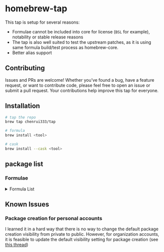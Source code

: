 # homebrew-tap

This tap is setup for several reasons:

- Formulae cannot be included into core for license (`BSL` for example), notability or stable release reasons
- The tap is also well suited to test the upstream patches, as it is using same formula build/test process as homebrew-core.
- Better alias support

## Contributing

Issues and PRs are welcome! Whether you’ve found a bug, have a feature request, or want to contribute code, please feel free to open an issue or submit a pull request. Your contributions help improve this tap for everyone.

## Installation

```bash
# tap the repo
brew tap chenrui333/tap

# formula
brew install <tool>

# cask
brew install --cask <tool>
```

## package list

### Formulae

<!-- FORMULAE-LIST-START -->
<details>
<summary>Formula List</summary>

- `addons-linter`
- `ai-context`
- `aiac`
- `aiken`
- `alacritty`
- `alejandra`
- `amoco`
- `aoc-cli`
- `apkeep`
- `arduino-language-server`
- `asciinema`
- `asm-lsp`
- `asmfmt`
- `astro-language-server`
- `autoflake`
- `autotools-language-server`
- `await`
- `awk-language-server`
- `awless`
- `azure-pipelines-language-server`
- `backport`
- `balcony`
- `blade-formatter`
- `blue`
- `blueutil-tui`
- `blush`
- `box`
- `brighterscript-formatter`
- `brotab`
- `brunette`
- `btczee`
- `bytebox`
- `cai`
- `cargo-geiger`
- `cargo-readme`
- `cargo-sort`
- `cargo-spellcheck`
- `carton`
- `castor`
- `cf-vault`
- `cloudlens`
- `cmdx`
- `cocainate`
- `codstts`
- `cohctl`
- `container2wasm`
- `crlfmt`
- `cueimports`
- `darker`
- `dbee`
- `dbin`
- `dblab`
- `dela`
- `dockerfilegraph`
- `duster`
- `dvm`
- `emoj`
- `emplace`
- `enola`
- `envtpl`
- `evans`
- `fast-xml-parser`
- `ferret`
- `fex`
- `fiona`
- `fixjson`
- `fkill-cli`
- `flow-editor`
- `flowgger`
- `fortitude`
- `gersemi`
- `gerust`
- `ghalint`
- `ghfetch`
- `gignr`
- `giq`
- `git-chglog`
- `git-vain`
- `gitlabform`
- `gitman`
- `glom`
- `glsl-analyzer`
- `go-junit-report`
- `goboscript`
- `gofakeit`
- `goimports-reviser`
- `gommit`
- `grcov`
- `grmon`
- `gtree`
- `gtts`
- `hasha-cli`
- `hcldump`
- `hclgrep`
- `hclq`
- `hello`
- `hellwal`
- `hf`
- `horusec`
- `hostctl`
- `ip2d`
- `jetzig`
- `junit2html`
- `kaluma-cli`
- `kcl`
- `keyhunter`
- `knip`
- `leetgo`
- `lintnet`
- `llmdog`
- `llmpeg`
- `lola`
- `luaformatter`
- `lib-x`
- `libdivide`
- `mail-deduplicate`
- `mamediff`
- `mdbook-linkcheck`
- `mdsf`
- `mdslw`
- `mermaid-cli`
- `mfa`
- `minisign`
- `mitex`
- `mln`
- `mmemoji`
- `mob`
- `nest-cli`
- `ni`
- `nocc`
- `np`
- `npkill`
- `nvrs`
- `ohy`
- `omekasy`
- `omnictl`
- `optivorbis`
- `otto`
- `oxbuild`
- `oxen`
- `pdfsyntax`
- `percollate`
- `pgdog`
- `pike`
- `pingu`
- `pipeform`
- `plandex`
- `playerctl`
- `pls`
- `pluralith`
- `poop`
- `precompress`
- `preevy`
- `prefligit`
- `projectable`
- `public-ollama-finder`
- `pyink`
- `pyment`
- `qnm`
- `r2md`
- `rabbitmq-message-ops`
- `rails-new`
- `ramda-cli`
- `rasterio`
- `readmeai`
- `reformat-gherkin`
- `refurb`
- `remark-cli`
- `resinator`
- `revanced-cli`
- `rpds-py`
- `rslocal`
- `rtop`
- `rustfilt`
- `sarif-tools`
- `sato`
- `satty`
- `sdl_image`
- `sdl_mixer`
- `sdl_net`
- `sdl_ttf`
- `seamstress`
- `secco`
- `sheetui`
- `shiroa`
- `shopify-cli`
- `sig`
- `simdjzon`
- `sloctl`
- `spok`
- `surgeon`
- `tclint`
- `termtunnel`
- `terracove`
- `terraform-diff`
- `terraform-iam-policy-validator`
- `terraform`
- `terrap-cli`
- `terratag`
- `tfcmt`
- `tfmv`
- `tfreveal`
- `tfsort`
- `tftarget`
- `tftree`
- `tickrs`
- `tlint`
- `togomak`
- `token-cli`
- `toolctl`
- `tpm`
- `travelgrunt`
- `trdsql`
- `tun2proxy`
- `tuono`
- `twiggy`
- `usort`
- `venom`
- `vercel-serve`
- `vsg`
- `wallust`
- `werk`
- `xmlformatter`
- `yew-fmt`
- `yosay`
- `ytt`
- `yuque-dl`
- `zero`
- `zig@0.11`
- `zig@0.12`
- `ziggy`
- `zigscient`
- `zlint`
- `zware`

</details>
<!-- FORMULAE-LIST-END -->

## Known Issues

### Package creation for personal accounts

I learned it in a hard way that there is no way to change the default package creation visibility from private to public.
However, for organization accounts, it is feasible to update the default visibility setting for package creation (see [this thread](https://github.com/orgs/community/discussions/65931#discussioncomment-7613551))
